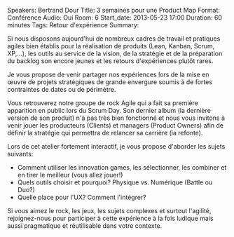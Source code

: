 Speakers: Bertrand Dour
Title: 3 semaines pour une Product Map
Format: Conférence
Audio: Oui
Room: 6
Start_date: 2013-05-23 17:00
Duration: 60 minutes
Tags: Retour d'expérience
Summary:

Si nous disposons aujourd'hui de nombreux cadres de travail et pratiques agiles bien établis pour la réalisation de produits (Lean, Kanban, Scrum, XP,…), les outils au service de la vision, de la stratégie et de la préparation du backlog son encore jeunes et les retours d'expériences plutôt rares.

Je vous propose de venir partager nos expériences lors de la mise en œuvre de projets stratégiques de grande envergure soumis à de fortes contraintes de dates ou de périmètre.

Vous retrouverez notre groupe de rock Agile qui a fait sa première apparition en public lors du Scrum Day. Son dernier album (la dernière version de son produit) n'a pas très bien fonctionné et nous vous invitons à venir jouer les producteurs (Clients) et managers (Product Owners) afin de définir la stratégie qui permettra de relancer sa carrière (la refonte).

Lors de cet atelier fortement interactif, je vous propose d'aborder les sujets suivants:

- Comment utiliser les innovation games, les sélectionner, les combiner et en tirer le meilleur (vous allez jouer!)
- Quels outils choisir et pourquoi? Physique vs. Numérique (Battle ou Duo?)
- Quelle place pour l'UX? Comment l'intégrer?

Si vous aimez le rock, les jeux, les sujets complexes et surtout l'agilité, rejoignez-nous pour participer à cette expérience à la fois ludique mais aussi pragmatique et réutilisable dans votre contexte.
